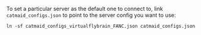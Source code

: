 To set a particular server as the default one to connect to, link `catmaid_configs.json` to point to the server config you want to use:

    ln -sf catmaid_configs_virtualflybrain_FANC.json catmaid_configs.json
